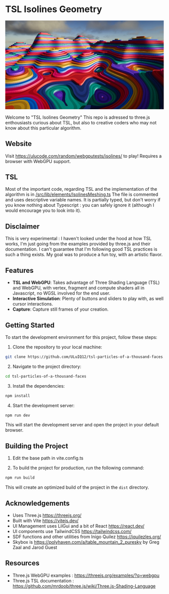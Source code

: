 # TSL Isolines Geometry

![TSL Isolines Geometry](./readme/isolines-github-header.jpg "TSL Isolines Geometry")

Welcome to "TSL Isolines Geometry" 
This repo is adressed to three.js enthousiasts curious about TSL, but also to creative coders who may not know about this particular algorithm.

## Website 

Visit https://ulucode.com/random/webgputests/isolines/ to play!
Requires a browser with WebGPU support.

## TSL 
Most of the important code, regarding TSL and the implementation of the algorithm is in [/src/lib/elements/IsolinesMeshing.ts](https://github.com/ULuIQ12/webgpu-isoline-geometry/blob/main/src/lib/elements/IsolinesMeshing.ts)
The file is commented and uses descriptive variable names.
It is partially typed, but don't worry if you know nothing about Typescript : you can safely ignore it (although I would encourage you to look into it).

## Disclaimer
This is very experimental : I haven't looked under the hood at how TSL works, I'm just going from the examples provided by three.js and their documentation. 
I can't guarantee that I'm following good TSL practices is such a thing exists. My goal was to produce a fun toy, with an artistic flavor.

## Features

- **TSL and WebGPU**: Takes advantage of Three Shading Language (TSL) and WebGPU, with vertex, fragment and compute shaders all in Javascript, no WGSL involved for the end user.
- **Interactive Simulation**: Plenty of buttons and sliders to play with, as well cursor interactions.
- **Capture**: Capture still frames of your creation.


## Getting Started

To start the development environment for this project, follow these steps:

1. Clone the repository to your local machine:

  ```bash
  git clone https://github.com/ULuIQ12/tsl-particles-of-a-thousand-faces.git
  ```

2. Navigate to the project directory:

  ```bash
  cd tsl-particles-of-a-thousand-faces
  ```

3. Install the dependencies:

  ```bash
  npm install
  ```

4. Start the development server:

  ```bash
  npm run dev
  ```

  This will start the development server and open the project in your default browser.

## Building the Project

1. Edit the base path in vite.config.ts

2. To build the project for production, run the following command:

```bash
npm run build
```

This will create an optimized build of the project in the `dist` directory.


## Acknowledgements
- Uses Three.js https://threejs.org/
- Built with Vite https://vitejs.dev/
- UI Management uses LilGui and a bit of React https://react.dev/
- UI components use TailwindCSS https://tailwindcss.com/ 
- SDF functions and other utilities from Inigo Quilez https://iquilezles.org/
- Skybox is https://polyhaven.com/a/table_mountain_2_puresky by Greg Zaal and Jarod Guest

## Resources 
- Three.js WebGPU examples : https://threejs.org/examples/?q=webgpu
- Three.js TSL documentation : https://github.com/mrdoob/three.js/wiki/Three.js-Shading-Language




   